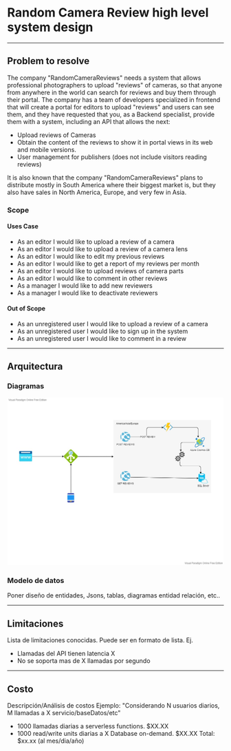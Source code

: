 # Random Camera Review high level system design
---
## Problem to resolve
The company "RandomCameraReviews" needs a system that allows professional photographers to upload "reviews" of cameras, so that anyone from anywhere in the world can search for reviews and buy them through their portal.
The company has a team of developers specialized in frontend that will create a portal for editors to upload "reviews" and users can see them, and they have requested that you, as a Backend specialist, provide them with a system, including an API that allows the next:

* Upload reviews of Cameras
* Obtain the content of the reviews to show it in portal views in its web and mobile versions.
* User management for publishers (does not include visitors reading reviews)

It is also known that the company "RandomCameraReviews" plans to distribute mostly in South America where their biggest market is, but they also have sales in North America, Europe, and very few in Asia.

### Scope


#### Uses Case
* As an editor I would like to upload a review of a camera
* As an editor I would like to upload a review of a camera lens
* As an editor I would like to edit my previous reviews
* As an editor I would like to get a report of my reviews per month
* As an editor I would like to upload reviews of camera parts
* As an editor I would like to comment in other reviews
* As a manager I would like to add new reviewers
* As a manager I would like to deactivate reviewers

#### Out of Scope
* As an unregistered user I would like to upload a review of a camera
* As an unregistered user I would like to sign up in the system
* As an unregistered user I would like to comment in a review

---
## Arquitectura

### Diagramas
![Diagram](./diagram.jpg)

### Modelo de datos
Poner diseño de entidades, Jsons, tablas, diagramas entidad relación, etc..

---
## Limitaciones
Lista de limitaciones conocidas. Puede ser en formato de lista.
Ej.
* Llamadas del API tienen latencia X
* No se soporta mas de X llamadas por segundo
---
## Costo
Descripción/Análisis de costos
Ejemplo:
"Considerando N usuarios diarios, M llamadas a X servicio/baseDatos/etc"
* 1000 llamadas diarias a serverless functions. $XX.XX
* 1000 read/write units diarias a X Database on-demand. $XX.XX
Total: $xx.xx (al mes/dia/año)